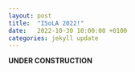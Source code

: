 ```yaml
---
layout: post
title:  "ISoLA 2022!"
date:   2022-10-30 10:00:00 +0100
categories: jekyll update
---
```


**UNDER CONSTRUCTION**
